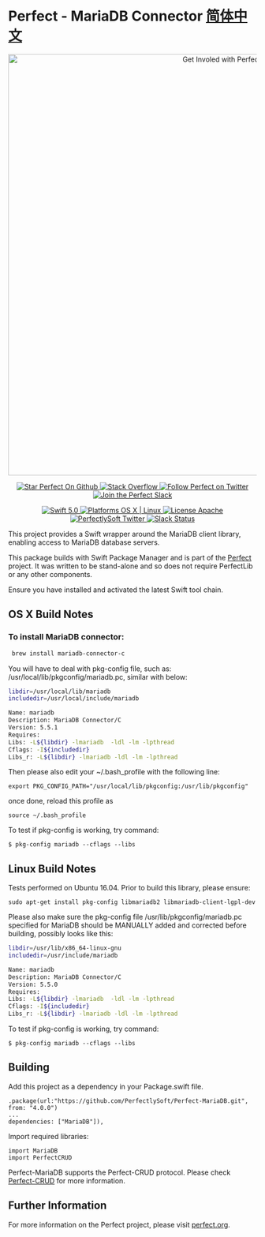 # Perfect - MariaDB Connector [简体中文](README.zh_CN.md)

<p align="center">
    <a href="http://perfect.org/get-involved.html" target="_blank">
        <img src="http://perfect.org/assets/github/perfect_github_2_0_0.jpg" alt="Get Involed with Perfect!" width="854" />
    </a>
</p>

<p align="center">
    <a href="https://github.com/PerfectlySoft/Perfect" target="_blank">
        <img src="http://www.perfect.org/github/Perfect_GH_button_1_Star.jpg" alt="Star Perfect On Github" />
    </a>  
    <a href="http://stackoverflow.com/questions/tagged/perfect" target="_blank">
        <img src="http://www.perfect.org/github/perfect_gh_button_2_SO.jpg" alt="Stack Overflow" />
    </a>  
    <a href="https://twitter.com/perfectlysoft" target="_blank">
        <img src="http://www.perfect.org/github/Perfect_GH_button_3_twit.jpg" alt="Follow Perfect on Twitter" />
    </a>  
    <a href="http://perfect.ly" target="_blank">
        <img src="http://www.perfect.org/github/Perfect_GH_button_4_slack.jpg" alt="Join the Perfect Slack" />
    </a>
</p>

<p align="center">
    <a href="https://developer.apple.com/swift/" target="_blank">
        <img src="https://img.shields.io/badge/Swift-5.0-orange.svg?style=flat" alt="Swift 5.0">
    </a>
    <a href="https://developer.apple.com/swift/" target="_blank">
        <img src="https://img.shields.io/badge/Platforms-OS%20X%20%7C%20Linux%20-lightgray.svg?style=flat" alt="Platforms OS X | Linux">
    </a>
    <a href="http://perfect.org/licensing.html" target="_blank">
        <img src="https://img.shields.io/badge/License-Apache-lightgrey.svg?style=flat" alt="License Apache">
    </a>
    <a href="http://twitter.com/PerfectlySoft" target="_blank">
        <img src="https://img.shields.io/badge/Twitter-@PerfectlySoft-blue.svg?style=flat" alt="PerfectlySoft Twitter">
    </a>
    <a href="http://perfect.ly" target="_blank">
        <img src="http://perfect.ly/badge.svg" alt="Slack Status">
    </a>
</p>



This project provides a Swift wrapper around the MariaDB client library, enabling access to MariaDB database servers.

This package builds with Swift Package Manager and is part of the [Perfect](https://github.com/PerfectlySoft/Perfect) project. It was written to be stand-alone and so does not require PerfectLib or any other components.

Ensure you have installed and activated the latest Swift tool chain.


## OS X Build Notes

### To install MariaDB connector:

```bash
 brew install mariadb-connector-c
```

You will have to deal with pkg-config file, such as: /usr/local/lib/pkgconfig/mariadb.pc, similar with below:

```bash
libdir=/usr/local/lib/mariadb
includedir=/usr/local/include/mariadb

Name: mariadb
Description: MariaDB Connector/C
Version: 5.5.1
Requires:
Libs: -L${libdir} -lmariadb  -ldl -lm -lpthread
Cflags: -I${includedir}
Libs_r: -L${libdir} -lmariadb -ldl -lm -lpthread
```

Then please also edit your ~/.bash_profile with the following line:

```
export PKG_CONFIG_PATH="/usr/local/lib/pkgconfig:/usr/lib/pkgconfig"
```

once done, reload this profile as

```
source ~/.bash_profile
```

To test if pkg-config is working, try command:

```
$ pkg-config mariadb --cflags --libs
```

## Linux Build Notes


Tests performed on Ubuntu 16.04. Prior to build this library, please ensure:

```
sudo apt-get install pkg-config libmariadb2 libmariadb-client-lgpl-dev  
```

Please also make sure the pkg-config file /usr/lib/pkgconfig/mariadb.pc specified for MariaDB should be MANUALLY added and corrected before building, possibly looks like this:

```bash
libdir=/usr/lib/x86_64-linux-gnu
includedir=/usr/include/mariadb

Name: mariadb
Description: MariaDB Connector/C
Version: 5.5.0
Requires:
Libs: -L${libdir} -lmariadb  -ldl -lm -lpthread
Cflags: -I${includedir}
Libs_r: -L${libdir} -lmariadb -ldl -lm -lpthread
```

To test if pkg-config is working, try command:

```
$ pkg-config mariadb --cflags --libs
```

## Building

Add this project as a dependency in your Package.swift file.

```
.package(url:"https://github.com/PerfectlySoft/Perfect-MariaDB.git", from: "4.0.0")
...
dependencies: ["MariaDB"]),
```


Import required libraries:
```
import MariaDB
import PerfectCRUD
```

Perfect-MariaDB supports the Perfect-CRUD protocol. Please check [Perfect-CRUD](https://github.com/PerfectlySoft/Perfect-CRUD.git) for more information.

## Further Information
For more information on the Perfect project, please visit [perfect.org](http://perfect.org).
